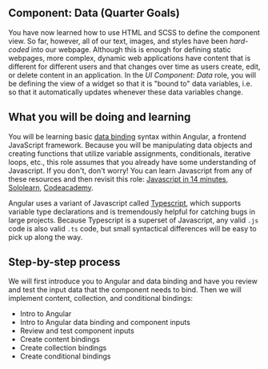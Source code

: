 ## Component: Data (Quarter Goals)

You have now learned how to use HTML and SCSS to define the component view. So far, however, all of our text, images, and styles have been *hard-coded* into our webpage. Although this is enough for defining static webpages, more complex, dynamic web applications have content that is different for different users and that changes over time as users create, edit, or delete content in an application. In the *UI Component: Data* role, you will be defining the view of a widget so that it is "bound to" data variables, i.e. so that it automatically updates whenever these data variables change.

## What you will be doing and learning

You will be learning basic <a href="https://angular.io/guide/binding-overview" target="_blank">data binding</a> syntax within Angular, a frontend JavaScript framework. Because you will be manipulating data objects and creating functions that utilize variable assignments, conditionals, iterative loops, etc., this role assumes that you  already have some understanding of Javascript. If you don't, don't worry! You can learn Javascript from any of these resources and then revisit this role: <a href="https://jgthms.com/javascript-in-14-minutes/" target="_blank">Javascript in 14 minutes</a>, <a href="https://www.sololearn.com/learn/courses/javascript-introduction" target="_blank">Sololearn</a>, <a href="https://www.codecademy.com/learn/introduction-to-javascript" target="_blank">Codeacademy</a>.

Angular uses a variant of Javascript called <a href="https://typescriptlang.org" target="_blank">Typescript</a>, which supports variable type declarations and is tremendously helpful for catching bugs in large projects. Because Typescript is a superset of Javascript, any valid <code>.js</code> code is also valid <code>.ts</code> code, but small syntactical differences will be easy to pick up along the way.

## Step-by-step process

We will first introduce you to Angular and data binding and have you review and test the input data that the component needs to bind. Then we will implement content, collection, and conditional bindings:

* Intro to Angular
* Intro to Angular data binding and component inputs
* Review and test component inputs
* Create content bindings
* Create collection bindings
* Create conditional bindings
